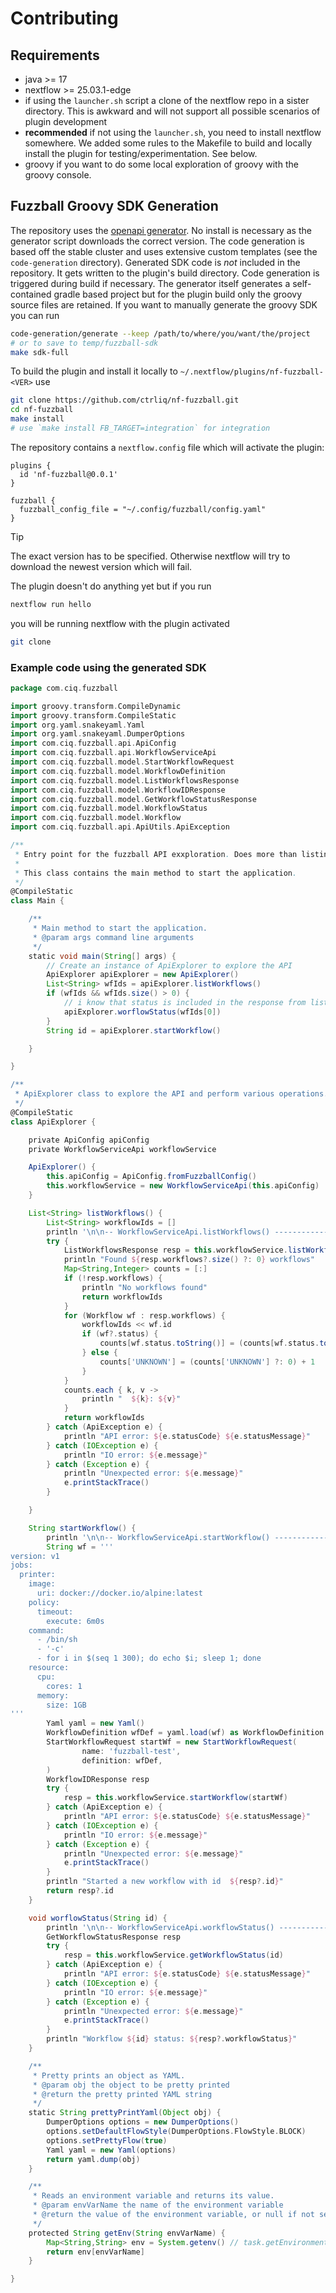 # Contributing

## Requirements

- java >= 17
- nextflow >= 25.03.1-edge
- if using the `launcher.sh` script a clone of the nextflow repo in a sister
    directory. This is awkward and will not support all possible scenarios of
    plugin development
- **recommended** if not using the `launcher.sh`, you need to install
    nextflow somewhere. We added some rules to the Makefile to build and
    locally install the plugin for testing/experimentation. See below.
- groovy if you want to do some local exploration of groovy with the groovy
console.

## Fuzzball Groovy SDK Generation

The repository uses the [openapi generator](https://openapi-generator.tech/). No
install is necessary as the generator script downloads the correct version. The
code generation is based off the stable cluster and uses extensive custom
templates (see the `code-generation` directory). Generated SDK code is _not_
included in the repository. It gets written to the plugin's build directory.
Code generation is triggered during build if necessary. The generator itself
generates a self-contained gradle based project but for the plugin build only
the groovy source files are retained. If you want to manually generate the
groovy SDK you can run

```sh
code-generation/generate --keep /path/to/where/you/want/the/project
# or to save to temp/fuzzball-sdk
make sdk-full
```


To build the plugin and install it locally to `~/.nextflow/plugins/nf-fuzzball-<VER>` use

```sh
git clone https://github.com/ctrliq/nf-fuzzball.git
cd nf-fuzzball
make install
# use `make install FB_TARGET=integration` for integration
```

The repository contains a `nextflow.config` file which will activate the plugin:

```text
plugins {
  id 'nf-fuzzball@0.0.1'
}

fuzzball {
  fuzzball_config_file = "~/.config/fuzzball/config.yaml"
}
```

> [!TIP]
> The exact version has to be specified. Otherwise nextflow will try to download the newest
> version which will fail.

The plugin doesn't do anything yet but if you run

```sh
nextflow run hello
```

you will be running nextflow with the plugin activated

```sh
git clone
```

### Example code using the generated SDK

```groovy
package com.ciq.fuzzball

import groovy.transform.CompileDynamic
import groovy.transform.CompileStatic
import org.yaml.snakeyaml.Yaml
import org.yaml.snakeyaml.DumperOptions
import com.ciq.fuzzball.api.ApiConfig
import com.ciq.fuzzball.api.WorkflowServiceApi
import com.ciq.fuzzball.model.StartWorkflowRequest
import com.ciq.fuzzball.model.WorkflowDefinition
import com.ciq.fuzzball.model.ListWorkflowsResponse
import com.ciq.fuzzball.model.WorkflowIDResponse
import com.ciq.fuzzball.model.GetWorkflowStatusResponse
import com.ciq.fuzzball.model.WorkflowStatus
import com.ciq.fuzzball.model.Workflow
import com.ciq.fuzzball.api.ApiUtils.ApiException

/**
 * Entry point for the fuzzball API exxploration. Does more than listing workflows now.
 *
 * This class contains the main method to start the application.
 */
@CompileStatic
class Main {

    /**
     * Main method to start the application.
     * @param args command line arguments
     */
    static void main(String[] args) {
        // Create an instance of ApiExplorer to explore the API
        ApiExplorer apiExplorer = new ApiExplorer()
        List<String> wfIds = apiExplorer.listWorkflows()
        if (wfIds && wfIds.size() > 0) {
            // i know that status is included in the response from listWorkflows but i'm testing the API here
            apiExplorer.worflowStatus(wfIds[0])
        }
        String id = apiExplorer.startWorkflow()

    }

}

/**
 * ApiExplorer class to explore the API and perform various operations.
 */
@CompileStatic
class ApiExplorer {

    private ApiConfig apiConfig
    private WorkflowServiceApi workflowService

    ApiExplorer() {
        this.apiConfig = ApiConfig.fromFuzzballConfig()
        this.workflowService = new WorkflowServiceApi(this.apiConfig)
    }

    List<String> listWorkflows() {
        List<String> workflowIds = []
        println '\n\n-- WorkflowServiceApi.listWorkflows() ------------------------------------------------------------'
        try {
            ListWorkflowsResponse resp = this.workflowService.listWorkflows(null, null, null, null, null)
            println "Found ${resp.workflows?.size() ?: 0} workflows"
            Map<String,Integer> counts = [:]
            if (!resp.workflows) {
                println "No workflows found"
                return workflowIds
            }
            for (Workflow wf : resp.workflows) {
                workflowIds << wf.id
                if (wf?.status) {
                    counts[wf.status.toString()] = (counts[wf.status.toString()] ?: 0) + 1
                } else {
                    counts['UNKNOWN'] = (counts['UNKNOWN'] ?: 0) + 1
                }
            }
            counts.each { k, v ->
                println "  ${k}: ${v}"
            }
            return workflowIds
        } catch (ApiException e) {
            println "API error: ${e.statusCode} ${e.statusMessage}"
        } catch (IOException e) {
            println "IO error: ${e.message}"
        } catch (Exception e) {
            println "Unexpected error: ${e.message}"
            e.printStackTrace()
        }

    }

    String startWorkflow() {
        println '\n\n-- WorkflowServiceApi.startWorkflow() ------------------------------------------------------------'
        String wf = '''
version: v1
jobs:
  printer:
    image:
      uri: docker://docker.io/alpine:latest
    policy:
      timeout:
        execute: 6m0s
    command:
      - /bin/sh
      - '-c'
      - for i in $(seq 1 300); do echo $i; sleep 1; done
    resource:
      cpu:
        cores: 1
      memory:
        size: 1GB
'''
        Yaml yaml = new Yaml()
        WorkflowDefinition wfDef = yaml.load(wf) as WorkflowDefinition
        StartWorkflowRequest startWf = new StartWorkflowRequest(
                name: 'fuzzball-test',
                definition: wfDef,
        )
        WorkflowIDResponse resp
        try {
            resp = this.workflowService.startWorkflow(startWf)
        } catch (ApiException e) {
            println "API error: ${e.statusCode} ${e.statusMessage}"
        } catch (IOException e) {
            println "IO error: ${e.message}"
        } catch (Exception e) {
            println "Unexpected error: ${e.message}"
            e.printStackTrace()
        }
        println "Started a new workflow with id  ${resp?.id}"
        return resp?.id
    }

    void worflowStatus(String id) {
        println '\n\n-- WorkflowServiceApi.workflowStatus() ------------------------------------------------------------'
        GetWorkflowStatusResponse resp
        try {
            resp = this.workflowService.getWorkflowStatus(id)
        } catch (ApiException e) {
            println "API error: ${e.statusCode} ${e.statusMessage}"
        } catch (IOException e) {
            println "IO error: ${e.message}"
        } catch (Exception e) {
            println "Unexpected error: ${e.message}"
            e.printStackTrace()
        }
        println "Workflow ${id} status: ${resp?.workflowStatus}"
    }

    /**
     * Pretty prints an object as YAML.
     * @param obj the object to be pretty printed
     * @return the pretty printed YAML string
     */
    static String prettyPrintYaml(Object obj) {
        DumperOptions options = new DumperOptions()
        options.setDefaultFlowStyle(DumperOptions.FlowStyle.BLOCK)
        options.setPrettyFlow(true)
        Yaml yaml = new Yaml(options)
        return yaml.dump(obj)
    }

    /**
     * Reads an environment variable and returns its value.
     * @param envVarName the name of the environment variable
     * @return the value of the environment variable, or null if not set
     */
    protected String getEnv(String envVarName) {
        Map<String,String> env = System.getenv() // task.getEnvironment()
        return env[envVarName]
    }

}

```
